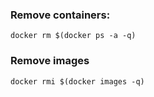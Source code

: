 ### Remove containers:

	docker rm $(docker ps -a -q)

### Remove images

	docker rmi $(docker images -q)

